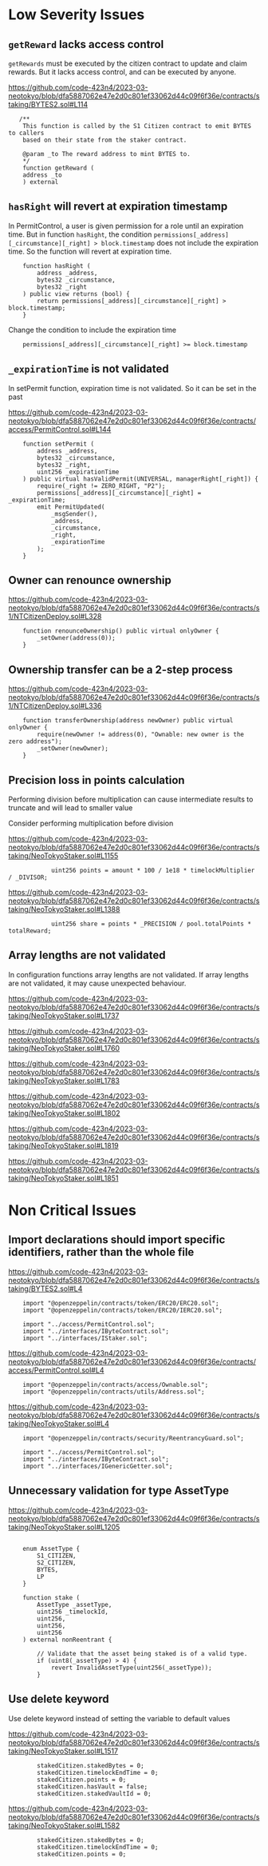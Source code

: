 # Low Severity Issues

## `getReward` lacks access control

`getRewards` must be executed by the citizen contract to update and claim rewards. But it lacks access control, and can be executed by anyone.

https://github.com/code-423n4/2023-03-neotokyo/blob/dfa5887062e47e2d0c801ef33062d44c09f6f36e/contracts/staking/BYTES2.sol#L114

```
   /**
	This function is called by the S1 Citizen contract to emit BYTES to callers 
	based on their state from the staker contract.

	@param _to The reward address to mint BYTES to.
    */
    function getReward (	
	address _to
    ) external
```

## `hasRight` will revert at expiration timestamp

In PermitControl, a user is given permission for a role until an expiration time. But in function `hasRight`, the condition `permissions[_address][_circumstance][_right] > block.timestamp` does not include the expiration time. So the function will revert at expiration time.

```
	function hasRight (
		address _address,
		bytes32 _circumstance,
		bytes32 _right
	) public view returns (bool) {
		return permissions[_address][_circumstance][_right] > block.timestamp;
	}
```

Change the condition to include the expiration time

```
    permissions[_address][_circumstance][_right] >= block.timestamp
```

## `_expirationTime` is not validated

In setPermit function, expiration time is not validated. So it can be set in the past

https://github.com/code-423n4/2023-03-neotokyo/blob/dfa5887062e47e2d0c801ef33062d44c09f6f36e/contracts/access/PermitControl.sol#L144

```
	function setPermit (
		address _address,
		bytes32 _circumstance,
		bytes32 _right,
		uint256 _expirationTime
	) public virtual hasValidPermit(UNIVERSAL, managerRight[_right]) {
		require(_right != ZERO_RIGHT, "P2");
		permissions[_address][_circumstance][_right] = _expirationTime;
		emit PermitUpdated(
			_msgSender(),
			_address,
			_circumstance,
			_right,
			_expirationTime
		);
	}
```

## Owner can renounce ownership

https://github.com/code-423n4/2023-03-neotokyo/blob/dfa5887062e47e2d0c801ef33062d44c09f6f36e/contracts/s1/NTCitizenDeploy.sol#L328

```
    function renounceOwnership() public virtual onlyOwner {
        _setOwner(address(0));
    }
```

## Ownership transfer can be a 2-step process

https://github.com/code-423n4/2023-03-neotokyo/blob/dfa5887062e47e2d0c801ef33062d44c09f6f36e/contracts/s1/NTCitizenDeploy.sol#L336

```
    function transferOwnership(address newOwner) public virtual onlyOwner {
        require(newOwner != address(0), "Ownable: new owner is the zero address");
        _setOwner(newOwner);
    }
```

## Precision loss in points calculation

Performing division before multiplication can cause intermediate results to truncate and will lead to smaller value

Consider performing multiplication before division

https://github.com/code-423n4/2023-03-neotokyo/blob/dfa5887062e47e2d0c801ef33062d44c09f6f36e/contracts/staking/NeoTokyoStaker.sol#L1155

```
			uint256 points = amount * 100 / 1e18 * timelockMultiplier / _DIVISOR;	
```

https://github.com/code-423n4/2023-03-neotokyo/blob/dfa5887062e47e2d0c801ef33062d44c09f6f36e/contracts/staking/NeoTokyoStaker.sol#L1388

```
			uint256 share = points * _PRECISION / pool.totalPoints * totalReward;

```

## Array lengths are not validated

In configuration functions array lengths are not validated. If array lengths are not validated, it may cause unexpected behaviour.

https://github.com/code-423n4/2023-03-neotokyo/blob/dfa5887062e47e2d0c801ef33062d44c09f6f36e/contracts/staking/NeoTokyoStaker.sol#L1737

https://github.com/code-423n4/2023-03-neotokyo/blob/dfa5887062e47e2d0c801ef33062d44c09f6f36e/contracts/staking/NeoTokyoStaker.sol#L1760

https://github.com/code-423n4/2023-03-neotokyo/blob/dfa5887062e47e2d0c801ef33062d44c09f6f36e/contracts/staking/NeoTokyoStaker.sol#L1783

https://github.com/code-423n4/2023-03-neotokyo/blob/dfa5887062e47e2d0c801ef33062d44c09f6f36e/contracts/staking/NeoTokyoStaker.sol#L1802

https://github.com/code-423n4/2023-03-neotokyo/blob/dfa5887062e47e2d0c801ef33062d44c09f6f36e/contracts/staking/NeoTokyoStaker.sol#L1819

https://github.com/code-423n4/2023-03-neotokyo/blob/dfa5887062e47e2d0c801ef33062d44c09f6f36e/contracts/staking/NeoTokyoStaker.sol#L1851

# Non Critical Issues

## Import declarations should import specific identifiers, rather than the whole file

https://github.com/code-423n4/2023-03-neotokyo/blob/dfa5887062e47e2d0c801ef33062d44c09f6f36e/contracts/staking/BYTES2.sol#L4

```
    import "@openzeppelin/contracts/token/ERC20/ERC20.sol";
    import "@openzeppelin/contracts/token/ERC20/IERC20.sol";

    import "../access/PermitControl.sol";
    import "../interfaces/IByteContract.sol";
    import "../interfaces/IStaker.sol";
```
https://github.com/code-423n4/2023-03-neotokyo/blob/dfa5887062e47e2d0c801ef33062d44c09f6f36e/contracts/access/PermitControl.sol#L4

```solidity
    import "@openzeppelin/contracts/access/Ownable.sol";
    import "@openzeppelin/contracts/utils/Address.sol";
```

https://github.com/code-423n4/2023-03-neotokyo/blob/dfa5887062e47e2d0c801ef33062d44c09f6f36e/contracts/staking/NeoTokyoStaker.sol#L4

```solidity
    import "@openzeppelin/contracts/security/ReentrancyGuard.sol";

    import "../access/PermitControl.sol";
    import "../interfaces/IByteContract.sol";
    import "../interfaces/IGenericGetter.sol";
```

## Unnecessary validation for type AssetType

https://github.com/code-423n4/2023-03-neotokyo/blob/dfa5887062e47e2d0c801ef33062d44c09f6f36e/contracts/staking/NeoTokyoStaker.sol#L1205

```solidity

	enum AssetType {
		S1_CITIZEN,
		S2_CITIZEN,
		BYTES,
		LP
	}

	function stake (
		AssetType _assetType,
		uint256 _timelockId,
		uint256,
		uint256,
		uint256
	) external nonReentrant {

		// Validate that the asset being staked is of a valid type.
		if (uint8(_assetType) > 4) {	
			revert InvalidAssetType(uint256(_assetType));
		}
```

## Use delete keyword 

Use delete keyword instead of setting the variable to default values

https://github.com/code-423n4/2023-03-neotokyo/blob/dfa5887062e47e2d0c801ef33062d44c09f6f36e/contracts/staking/NeoTokyoStaker.sol#L1517

```
		stakedCitizen.stakedBytes = 0;
		stakedCitizen.timelockEndTime = 0;
		stakedCitizen.points = 0;	
		stakedCitizen.hasVault = false;
		stakedCitizen.stakedVaultId = 0;
```

https://github.com/code-423n4/2023-03-neotokyo/blob/dfa5887062e47e2d0c801ef33062d44c09f6f36e/contracts/staking/NeoTokyoStaker.sol#L1582

```
		stakedCitizen.stakedBytes = 0;
		stakedCitizen.timelockEndTime = 0;
		stakedCitizen.points = 0;
```


